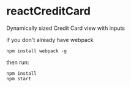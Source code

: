 # reactCreditCard
Dynamically sized Credit Card view with inputs

if you don't already have webpack

```
npm install webpack -g
```

then run:

```
npm install
npm start
```
